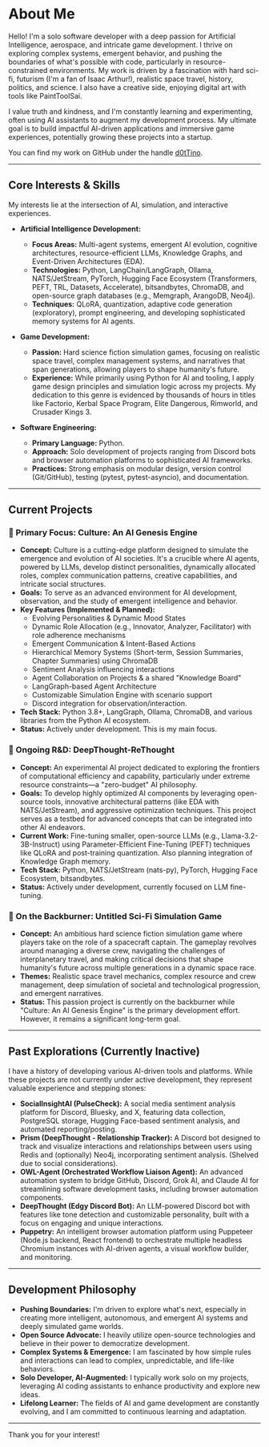 # About Me

Hello! I'm a solo software developer with a deep passion for Artificial Intelligence, aerospace, and intricate game development. I thrive on exploring complex systems, emergent behavior, and pushing the boundaries of what's possible with code, particularly in resource-constrained environments. My work is driven by a fascination with hard sci-fi, futurism (I'm a fan of Isaac Arthur!), realistic space travel, history, politics, and science. I also have a creative side, enjoying digital art with tools like PaintToolSai.

I value truth and kindness, and I'm constantly learning and experimenting, often using AI assistants to augment my development process. My ultimate goal is to build impactful AI-driven applications and immersive game experiences, potentially growing these projects into a startup.

You can find my work on GitHub under the handle [d0tTino](https://github.com/d0tTino).

---

## Core Interests & Skills

My interests lie at the intersection of AI, simulation, and interactive experiences.

* **Artificial Intelligence Development:**
    * **Focus Areas:** Multi-agent systems, emergent AI evolution, cognitive architectures, resource-efficient LLMs, Knowledge Graphs, and Event-Driven Architectures (EDA).
    * **Technologies:** Python, LangChain/LangGraph, Ollama, NATS/JetStream, PyTorch, Hugging Face Ecosystem (Transformers, PEFT, TRL, Datasets, Accelerate), bitsandbytes, ChromaDB, and open-source graph databases (e.g., Memgraph, ArangoDB, Neo4j).
    * **Techniques:** QLoRA, quantization, adaptive code generation (exploratory), prompt engineering, and developing sophisticated memory systems for AI agents.

* **Game Development:**
    * **Passion:** Hard science fiction simulation games, focusing on realistic space travel, complex management systems, and narratives that span generations, allowing players to shape humanity's future.
    * **Experience:** While primarily using Python for AI and tooling, I apply game design principles and simulation logic across my projects. My dedication to this genre is evidenced by thousands of hours in titles like Factorio, Kerbal Space Program, Elite Dangerous, Rimworld, and Crusader Kings 3.

* **Software Engineering:**
    * **Primary Language:** Python.
    * **Approach:** Solo development of projects ranging from Discord bots and browser automation platforms to sophisticated AI frameworks.
    * **Practices:** Strong emphasis on modular design, version control (Git/GitHub), testing (pytest, pytest-asyncio), and documentation.

---

## Current Projects

### 🚩 Primary Focus: Culture: An AI Genesis Engine
* **Concept:** Culture is a cutting-edge platform designed to simulate the emergence and evolution of AI societies. It's a crucible where AI agents, powered by LLMs, develop distinct personalities, dynamically allocated roles, complex communication patterns, creative capabilities, and intricate social structures.
* **Goals:** To serve as an advanced environment for AI development, observation, and the study of emergent intelligence and behavior.
* **Key Features (Implemented & Planned):**
    * Evolving Personalities & Dynamic Mood States
    * Dynamic Role Allocation (e.g., Innovator, Analyzer, Facilitator) with role adherence mechanisms
    * Emergent Communication & Intent-Based Actions
    * Hierarchical Memory Systems (Short-term, Session Summaries, Chapter Summaries) using ChromaDB
    * Sentiment Analysis influencing interactions
    * Agent Collaboration on Projects & a shared "Knowledge Board"
    * LangGraph-based Agent Architecture
    * Customizable Simulation Engine with scenario support
    * Discord integration for observation/interaction.
* **Tech Stack:** Python 3.8+, LangGraph, Ollama, ChromaDB, and various libraries from the Python AI ecosystem.
* **Status:** Actively under development. This is my main focus.

### 🚀 Ongoing R&D: DeepThought-ReThought
* **Concept:** An experimental AI project dedicated to exploring the frontiers of computational efficiency and capability, particularly under extreme resource constraints—a "zero-budget" AI philosophy.
* **Goals:** To develop highly optimized AI components by leveraging open-source tools, innovative architectural patterns (like EDA with NATS/JetStream), and aggressive optimization techniques. This project serves as a testbed for advanced concepts that can be integrated into other AI endeavors.
* **Current Work:** Fine-tuning smaller, open-source LLMs (e.g., Llama-3.2-3B-Instruct) using Parameter-Efficient Fine-Tuning (PEFT) techniques like QLoRA and post-training quantization. Also planning integration of Knowledge Graph memory.
* **Tech Stack:** Python, NATS/JetStream (nats-py), PyTorch, Hugging Face Ecosystem, bitsandbytes.
* **Status:** Actively under development, currently focused on LLM fine-tuning.

### 🌌 On the Backburner: Untitled Sci-Fi Simulation Game
* **Concept:** An ambitious hard science fiction simulation game where players take on the role of a spacecraft captain. The gameplay revolves around managing a diverse crew, navigating the challenges of interplanetary travel, and making critical decisions that shape humanity's future across multiple generations in a dynamic space race.
* **Themes:** Realistic space travel mechanics, complex resource and crew management, deep simulation of societal and technological progression, and emergent narratives.
* **Status:** This passion project is currently on the backburner while "Culture: An AI Genesis Engine" is the primary development effort. However, it remains a significant long-term goal.

---

## Past Explorations (Currently Inactive)

I have a history of developing various AI-driven tools and platforms. While these projects are not currently under active development, they represent valuable experience and stepping stones:

* **SocialInsightAI (PulseCheck):** A social media sentiment analysis platform for Discord, Bluesky, and X, featuring data collection, PostgreSQL storage, Hugging Face-based sentiment analysis, and automated reporting/posting.
* **Prism (DeepThought - Relationship Tracker):** A Discord bot designed to track and visualize interactions and relationships between users using Redis and (optionally) Neo4j, incorporating sentiment analysis. (Shelved due to social considerations).
* **OWL-Agent (Orchestrated Workflow Liaison Agent):** An advanced automation system to bridge GitHub, Discord, Grok AI, and Claude AI for streamlining software development tasks, including browser automation components.
* **DeepThought (Edgy Discord Bot):** An LLM-powered Discord bot with features like tone detection and customizable personality, built with a focus on engaging and unique interactions.
* **Puppetry:** An intelligent browser automation platform using Puppeteer (Node.js backend, React frontend) to orchestrate multiple headless Chromium instances with AI-driven agents, a visual workflow builder, and monitoring.

---

## Development Philosophy

* **Pushing Boundaries:** I'm driven to explore what's next, especially in creating more intelligent, autonomous, and emergent AI systems and deeply simulated game worlds.
* **Open Source Advocate:** I heavily utilize open-source technologies and believe in their power to democratize development.
* **Complex Systems & Emergence:** I am fascinated by how simple rules and interactions can lead to complex, unpredictable, and life-like behaviors.
* **Solo Developer, AI-Augmented:** I typically work solo on my projects, leveraging AI coding assistants to enhance productivity and explore new ideas.
* **Lifelong Learner:** The fields of AI and game development are constantly evolving, and I am committed to continuous learning and adaptation.

---

Thank you for your interest!
